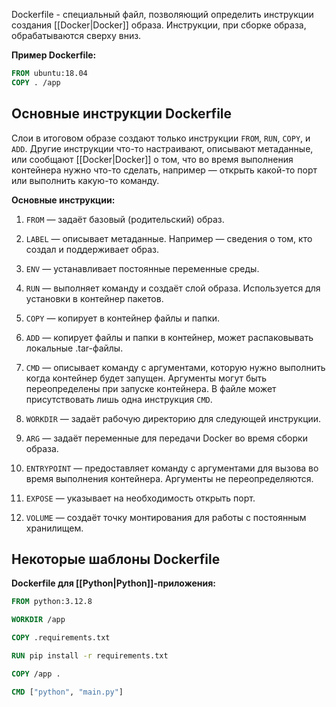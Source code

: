 Dockerfile - специальный файл, позволяющий определить инструкции создания [[Docker|Docker]] образа. Инструкции, при сборке образа, обрабатываются сверху вниз.

**Пример Dockerfile:**

```Dockerfile
FROM ubuntu:18.04
COPY . /app
```

## Основные инструкции Dockerfile

Слои в итоговом образе создают только инструкции `FROM`, `RUN`, `COPY`, и `ADD`. Другие инструкции что-то настраивают, описывают метаданные, или сообщают [[Docker|Docker]] о том, что во время выполнения контейнера нужно что-то сделать, например — открыть какой-то порт или выполнить какую-то команду.

**Основные инструкции:**

1. `FROM` — задаёт базовый (родительский) образ.

2. `LABEL` — описывает метаданные. Например — сведения о том, кто создал и поддерживает образ.

3. `ENV` — устанавливает постоянные переменные среды.

4. `RUN` — выполняет команду и создаёт слой образа. Используется для установки в контейнер пакетов.

5. `COPY` — копирует в контейнер файлы и папки.

6. `ADD` — копирует файлы и папки в контейнер, может распаковывать локальные .tar-файлы.

7. `CMD` — описывает команду с аргументами, которую нужно выполнить когда контейнер будет запущен. Аргументы могут быть переопределены при запуске контейнера. В файле может присутствовать лишь одна инструкция `CMD`.

8. `WORKDIR` — задаёт рабочую директорию для следующей инструкции.

9. `ARG` — задаёт переменные для передачи Docker во время сборки образа.

10. `ENTRYPOINT` — предоставляет команду с аргументами для вызова во время выполнения контейнера. Аргументы не переопределяются.

11. `EXPOSE` — указывает на необходимость открыть порт.

12. `VOLUME` — создаёт точку монтирования для работы с постоянным хранилищем.

## Некоторые шаблоны Dockerfile

**Dockerfile для [[Python|Python]]-приложения:**

```Dockerfile
FROM python:3.12.8

WORKDIR /app

COPY .requirements.txt

RUN pip install -r requirements.txt

COPY /app .

CMD ["python", "main.py"]
```